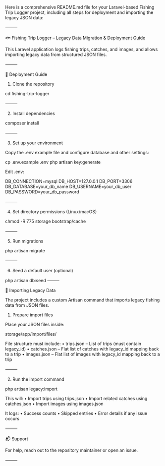 Here is a comprehensive README.md file for your Laravel-based Fishing Trip Logger project, including all steps for deployment and importing the legacy JSON data:

⸻

🐟 Fishing Trip Logger – Legacy Data Migration & Deployment Guide

This Laravel application logs fishing trips, catches, and images, and allows importing legacy data from structured JSON files.

⸻

🚀 Deployment Guide

1. Clone the repository


cd fishing-trip-logger


⸻

2. Install dependencies

composer install


⸻

3. Set up your environment

Copy the .env example file and configure database and other settings:

cp .env.example .env
php artisan key:generate

Edit .env:

DB_CONNECTION=mysql
DB_HOST=127.0.0.1
DB_PORT=3306
DB_DATABASE=your_db_name
DB_USERNAME=your_db_user
DB_PASSWORD=your_db_password


⸻

4. Set directory permissions (Linux/macOS)

chmod -R 775 storage bootstrap/cache


⸻

5. Run migrations

php artisan migrate


⸻

6. Seed a default user (optional)

php artisan db:seed
⸻

🧩 Importing Legacy Data

The project includes a custom Artisan command that imports legacy fishing data from JSON files.

1. Prepare import files

Place your JSON files inside:

storage/app/import/files/

File structure must include:
	•	trips.json – List of trips (must contain legacy_id)
	•	catches.json – Flat list of catches with legacy_id mapping back to a trip
	•	images.json – Flat list of images with legacy_id mapping back to a trip


⸻

2. Run the import command

php artisan legacy:import

This will:
	•	Import trips using trips.json
	•	Import related catches using catches.json
	•	Import images using images.json

It logs:
	•	Success counts
	•	Skipped entries
	•	Error details if any issue occurs


⸻


📬 Support

For help, reach out to the repository maintainer or open an issue.

⸻
